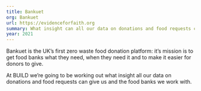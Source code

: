 ```yaml
---
title: Bankuet
org: Bankuet
url: https://evidenceforfaith.org
summary: What insight can all our data on donations and food requests can give us and the food banks we work with?
year: 2021
---
```


Bankuet is the UK’s first zero waste food donation platform: it’s mission is to get food banks what they need, when they need it and to make it easier for donors to give.

At BUILD we’re going to be working out what insight all our data on donations and food requests can give us and the food banks we work with.
